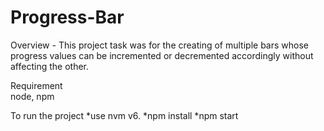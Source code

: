 # Progress-Bar
Overview - 
This project task was for the creating of multiple bars whose progress values can be incremented or decremented accordingly without affecting the other.

Requirement  
node, npm

To run the project
*use nvm v6. 
*npm install 
*npm start

